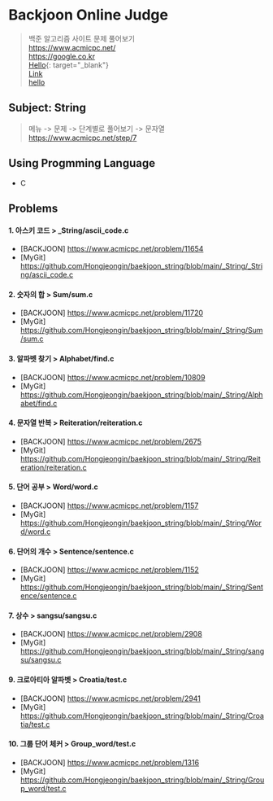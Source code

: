 Backjoon Online Judge
======================
> 백준 알고리즘 사이트 문제 풀어보기   
> <https://www.acmicpc.net/>   
<https://google.co.kr>   
[Hello](https://google.co.kr){: target="_blank"}   
<a href="http://example.com" target="_blank" rel="noopener">Link</a>   
<a href="https//google.co.kr" target="_blank">hello</a>

Subject: String
------------------------------------------
> 메뉴 -> 문제 -> 단계별로 풀어보기 -> 문자열   
> <https://www.acmicpc.net/step/7>

Using Progmming Language
---------------------
* C

Problems
---------------
#### 1. 아스키 코드 > _String/ascii_code.c
* [BACKJOON] <https://www.acmicpc.net/problem/11654>
* [MyGit] <https://github.com/Hongjeongin/baekjoon_string/blob/main/_String/_String/ascii_code.c>
#### 2. 숫자의 합 > Sum/sum.c
* [BACKJOON] <https://www.acmicpc.net/problem/11720>
* [MyGit] <https://github.com/Hongjeongin/baekjoon_string/blob/main/_String/Sum/sum.c>
#### 3. 알파벳 찾기 > Alphabet/find.c
* [BACKJOON] <https://www.acmicpc.net/problem/10809>
* [MyGit] <https://github.com/Hongjeongin/baekjoon_string/blob/main/_String/Alphabet/find.c>
#### 4. 문자열 반복 > Reiteration/reiteration.c
* [BACKJOON] <https://www.acmicpc.net/problem/2675>
* [MyGit] <https://github.com/Hongjeongin/baekjoon_string/blob/main/_String/Reiteration/reiteration.c>
#### 5. 단어 공부 > Word/word.c
* [BACKJOON] <https://www.acmicpc.net/problem/1157>
* [MyGit] <https://github.com/Hongjeongin/baekjoon_string/blob/main/_String/Word/word.c>
#### 6. 단어의 개수 > Sentence/sentence.c
* [BACKJOON] <https://www.acmicpc.net/problem/1152>
* [MyGit] <https://github.com/Hongjeongin/baekjoon_string/blob/main/_String/Sentence/sentence.c>
#### 7. 상수 > sangsu/sangsu.c
* [BACKJOON] <https://www.acmicpc.net/problem/2908>
* [MyGit] <https://github.com/Hongjeongin/baekjoon_string/blob/main/_String/sangsu/sangsu.c>   
#### 9. 크로아티아 알파벳 > Croatia/test.c
* [BACKJOON] <https://www.acmicpc.net/problem/2941>
* [MyGit] <https://github.com/Hongjeongin/baekjoon_string/blob/main/_String/Croatia/test.c>
#### 10. 그룹 단어 체커 > Group_word/test.c
* [BACKJOON] <https://www.acmicpc.net/problem/1316>
* [MyGit] <https://github.com/Hongjeongin/baekjoon_string/blob/main/_String/Group_word/test.c>
